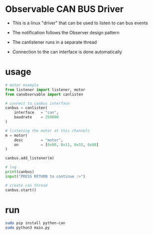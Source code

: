 # Observable CAN BUS Driver
- This is a linux "driver" that can be used to listen to can bus events
- The notification follows the Observer design pattern
- The canlistener runs in a separate thread

- Connection to the can interface is done automatically

# usage
```python
# motor example
from listener import listener, motor
from canobservable import canlisten

# connect to canbus interface
canbus = canlisten(
    interface   = "can",
    baudrate    = 250000
)

# listening the motor at this channels
m = motor(
    desc        = "motor", 
    on          = [0x00, 0x11, 0x55, 0x88]
)

canbus.add_listener(m)

# log
print(canbus)
input("PRESS RETURN to continue :>")

# create can thread
canbus.start()
```

# run
```sh
sudo pip install python-can
sudo python3 main.py 
```
